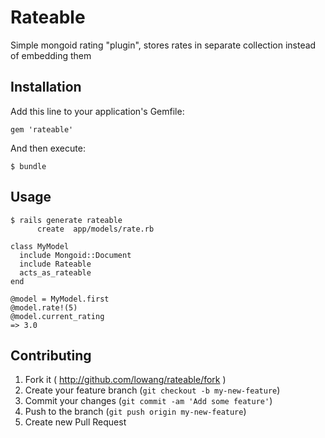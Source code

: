 # Rateable

Simple mongoid rating "plugin", stores rates in separate collection instead of embedding them

## Installation

Add this line to your application's Gemfile:

    gem 'rateable'

And then execute:

    $ bundle

## Usage
    $ rails generate rateable
          create  app/models/rate.rb

    class MyModel
      include Mongoid::Document
      include Rateable
      acts_as_rateable
    end

    @model = MyModel.first
    @model.rate!(5)
    @model.current_rating
    => 3.0

## Contributing

1. Fork it ( http://github.com/lowang/rateable/fork )
2. Create your feature branch (`git checkout -b my-new-feature`)
3. Commit your changes (`git commit -am 'Add some feature'`)
4. Push to the branch (`git push origin my-new-feature`)
5. Create new Pull Request
